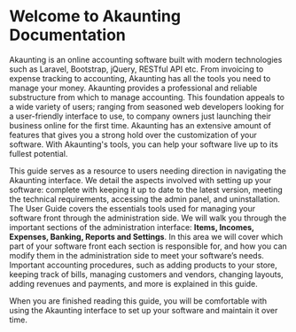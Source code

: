 Welcome to Akaunting Documentation
================================

Akaunting is an online accounting software built with modern technologies such as Laravel, Bootstrap, jQuery, RESTful API etc. From invoicing to expense tracking to accounting, Akaunting has all the tools you need to manage your money. Akaunting provides a professional and reliable substructure  from which to manage accounting. This foundation appeals to a wide variety of users; ranging from seasoned web developers looking for a user-friendly interface to use, to company owners just launching their business online for the first time. Akaunting has an extensive amount of features that gives you a strong hold over the customization of your software. With Akaunting's tools, you can help your software live up to its fullest potential.

This guide serves as a resource to users needing direction in navigating the Akaunting interface. We detail the aspects involved with setting up your software: complete with keeping it up to date to the latest version, meeting the technical requirements, accessing the admin panel, and uninstallation. The User Guide covers the essentials tools used for managing your software front through the administration side. We will walk you through the important sections of the administration interface: **Items,  Incomes, Expenses, Banking, Reports and Settings**. In this area we will cover which part of your software front each section is responsible for, and how you can modify them in the administration side to meet your software’s needs.  Important accounting procedures, such as adding products to your store, keeping track of bills, managing customers and vendors, changing layouts, adding revenues and payments, and more is explained in this guide.

When you are finished reading this guide, you will be comfortable with using the Akaunting interface to set up your software and maintain it over time.